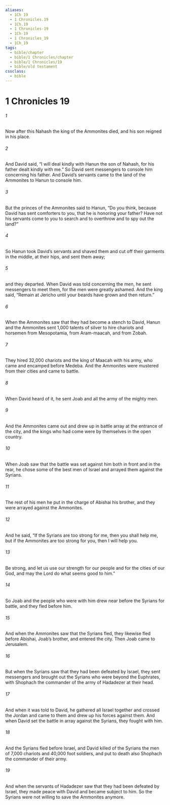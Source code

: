 ```yaml
---
aliases:
  - 1Ch 19
  - 1 Chronicles.19
  - 1Ch.19
  - 1 Chronicles-19
  - 1Ch-19
  - 1 Chronicles_19
  - 1Ch_19
tags:
  - bible/chapter
  - bible/1 Chronicles/chapter
  - bible/1 Chronicles/19
  - bible/old testament
cssclass:
  - bible
---
```


# 1 Chronicles 19

###### 1
Now after this Nahash the king of the Ammonites died, and his son reigned in his place.
###### 2
And David said, “I will deal kindly with Hanun the son of Nahash, for his father dealt kindly with me.” So David sent messengers to console him concerning his father. And David’s servants came to the land of the Ammonites to Hanun to console him.
###### 3
But the princes of the Ammonites said to Hanun, “Do you think, because David has sent comforters to you, that he is honoring your father? Have not his servants come to you to search and to overthrow and to spy out the land?”
###### 4
So Hanun took David’s servants and shaved them and cut off their garments in the middle, at their hips, and sent them away;
###### 5
and they departed. When David was told concerning the men, he sent messengers to meet them, for the men were greatly ashamed. And the king said, “Remain at Jericho until your beards have grown and then return.”
###### 6
When the Ammonites saw that they had become a stench to David, Hanun and the Ammonites sent 1,000 talents of silver to hire chariots and horsemen from Mesopotamia, from Aram-maacah, and from Zobah.
###### 7
They hired 32,000 chariots and the king of Maacah with his army, who came and encamped before Medeba. And the Ammonites were mustered from their cities and came to battle.
###### 8
When David heard of it, he sent Joab and all the army of the mighty men.
###### 9
And the Ammonites came out and drew up in battle array at the entrance of the city, and the kings who had come were by themselves in the open country.
###### 10
When Joab saw that the battle was set against him both in front and in the rear, he chose some of the best men of Israel and arrayed them against the Syrians.
###### 11
The rest of his men he put in the charge of Abishai his brother, and they were arrayed against the Ammonites.
###### 12
And he said, “If the Syrians are too strong for me, then you shall help me, but if the Ammonites are too strong for you, then I will help you.
###### 13
Be strong, and let us use our strength for our people and for the cities of our God, and may the Lord do what seems good to him.”
###### 14
So Joab and the people who were with him drew near before the Syrians for battle, and they fled before him.
###### 15
And when the Ammonites saw that the Syrians fled, they likewise fled before Abishai, Joab’s brother, and entered the city. Then Joab came to Jerusalem.
###### 16
But when the Syrians saw that they had been defeated by Israel, they sent messengers and brought out the Syrians who were beyond the Euphrates, with Shophach the commander of the army of Hadadezer at their head.
###### 17
And when it was told to David, he gathered all Israel together and crossed the Jordan and came to them and drew up his forces against them. And when David set the battle in array against the Syrians, they fought with him.
###### 18
And the Syrians fled before Israel, and David killed of the Syrians the men of 7,000 chariots and 40,000 foot soldiers, and put to death also Shophach the commander of their army.
###### 19
And when the servants of Hadadezer saw that they had been defeated by Israel, they made peace with David and became subject to him. So the Syrians were not willing to save the Ammonites anymore.


